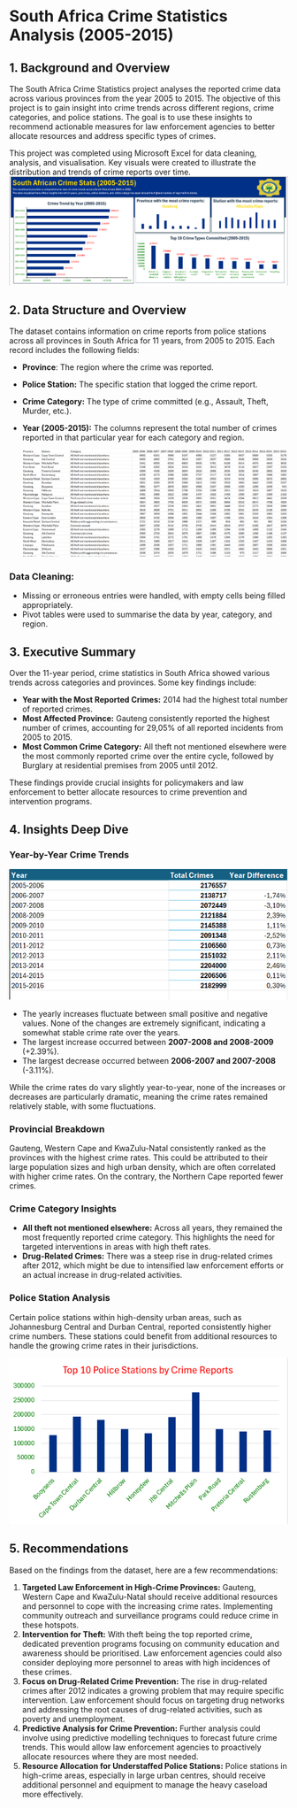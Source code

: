 # South Africa Crime Statistics Analysis (2005-2015)
## 1. Background and Overview
The South Africa Crime Statistics project analyses the reported crime data across various provinces from the year 2005 to 2015. The objective of this project is to gain insight into crime trends across different regions, crime categories, and police stations. The goal is to use these insights to recommend actionable measures for law enforcement agencies to better allocate resources and address specific types of crimes.

This project was completed using Microsoft Excel for data cleaning, analysis, and visualisation. Key visuals were created to illustrate the distribution and trends of crime reports over time.
![Excel Dashboard](https://github.com/NondumisoStevens/South-Africa-Crime-Statistics-Analysis-2005-2015-/blob/main/dashboard.png)

## 2. Data Structure and Overview
The dataset contains information on crime reports from police stations across all provinces in South Africa for 11 years, from 2005 to 2015. Each record includes the following fields:

- **Province**: The region where the crime was reported.
- **Police Station:** The specific station that logged the crime report.
- **Crime Category:** The type of crime committed (e.g., Assault, Theft, Murder, etc.).
- **Year (2005-2015):** The columns represent the total number of crimes reported in that particular year for each category and region.

  ![Dataset](https://github.com/NondumisoStevens/South-Africa-Crime-Statistics-Analysis-2005-2015-/blob/main/dataset.png)

### Data Cleaning:
- Missing or erroneous entries were handled, with empty cells being filled appropriately.
- Pivot tables were used to summarise the data by year, category, and region.

## 3. Executive Summary
Over the 11-year period, crime statistics in South Africa showed various trends across categories and provinces. Some key findings include:

- **Year with the Most Reported Crimes:** 2014 had the highest total number of reported crimes.
- **Most Affected Province:** Gauteng consistently reported the highest number of crimes, accounting for 29,05% of all reported incidents from 2005 to 2015.
- **Most Common Crime Category:** All theft not mentioned elsewhere were the most commonly reported crime over the entire cycle, followed by Burglary at residential premises from 2005 until 2012.
  
These findings provide crucial insights for policymakers and law enforcement to better allocate resources to crime prevention and intervention programs.

## 4. Insights Deep Dive
### Year-by-Year Crime Trends
 ![Dataset](https://github.com/NondumisoStevens/South-Africa-Crime-Statistics-Analysis-2005-2015-/blob/main/yearDiff.png)
- The yearly increases fluctuate between small positive and negative values. None of the changes are extremely significant, indicating a somewhat stable crime rate over the years.
- The largest increase occurred between **2007-2008 and 2008-2009** (+2.39%).
- The largest decrease occurred between **2006-2007 and 2007-2008** (-3.11%).

While the crime rates do vary slightly year-to-year, none of the increases or decreases are particularly dramatic, meaning the crime rates remained relatively stable, with some fluctuations.

### Provincial Breakdown
Gauteng, Western Cape and KwaZulu-Natal consistently ranked as the provinces with the highest crime rates. This could be attributed to their large population sizes and high urban density, which are often correlated with higher crime rates. On the contrary, the Northern Cape reported fewer crimes.

### Crime Category Insights
- **All theft not mentioned elsewhere:** Across all years, they remained the most frequently reported crime category. This highlights the need for targeted interventions in areas with high theft rates.
- **Drug-Related Crimes:** There was a steep rise in drug-related crimes after 2012, which might be due to intensified law enforcement efforts or an actual increase in drug-related activities.

### Police Station Analysis
Certain police stations within high-density urban areas, such as Johannesburg Central and Durban Central, reported consistently higher crime numbers. These stations could benefit from additional resources to handle the growing crime rates in their jurisdictions.

![Dataset](https://github.com/NondumisoStevens/South-Africa-Crime-Statistics-Analysis-2005-2015-/blob/main/Screenshot%20(263).png)

## 5. Recommendations
Based on the findings from the dataset, here are a few recommendations:
1. **Targeted Law Enforcement in High-Crime Provinces:** Gauteng, Western Cape and KwaZulu-Natal should receive additional resources and personnel to cope with the increasing crime rates. Implementing community outreach and surveillance programs could reduce crime in these hotspots.
2. **Intervention for Theft:** With theft being the top reported crime, dedicated prevention programs focusing on community education and awareness should be prioritised. Law enforcement agencies could also consider deploying more personnel to areas with high incidences of these crimes.
3. **Focus on Drug-Related Crime Prevention:** The rise in drug-related crimes after 2012 indicates a growing problem that may require specific intervention. Law enforcement should focus on targeting drug networks and addressing the root causes of drug-related activities, such as poverty and unemployment.
4. **Predictive Analysis for Crime Prevention:** Further analysis could involve using predictive modelling techniques to forecast future crime trends. This would allow law enforcement agencies to proactively allocate resources where they are most needed.
5. **Resource Allocation for Understaffed Police Stations:** Police stations in high-crime areas, especially in large urban centres, should receive additional personnel and equipment to manage the heavy caseload more effectively.












